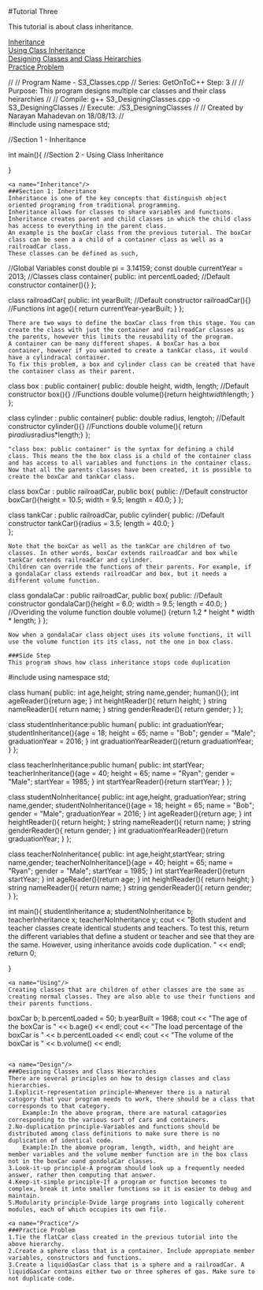 #Tutorial Three

This tutorial is about class inheritance. 

[Inheritance](#Inheritance)   
[Using Class Inheritance](#Using)   
[Designing Classes and Class Heirarchies](#Design)   
[Practice Problem](#Practice)   

//
//  Program Name - S3_Classes.cpp
//  Series: GetOnToC++ Step: 3
//
//  Purpose: This program designs multiple car classes and their class heirarchies
//
//  Compile: g++ S3_DesigningClasses.cpp -o S3_DesigningClasses
//  Execute: ./S3_DesigningClasses
//
//  Created by Narayan Mahadevan on 18/08/13.
//  
#include <iostream>
using namespace std;

//Section 1 - Inheritance

int main(){
    //Section 2 - Using Class Inheritance

}
```
<a name="Inheritance"/>
###Section 1: Inheritance
Inheritance is one of the key concepts that distinguish object oriented programing from traditional programming.    
Inheritance allows for classes to share variables and functions.    
Inheritance creates parent and child classes in which the child class has access to everything in the parent class.    
An example is the boxCar class from the previous tutorial. The boxCar class can be seen a a child of a container class as well as a railroadCar class.   
These classes can be defined as such,
```
//Global Variables
const double pi = 3.14159;
const double currentYear = 2013;
//Classes
class container{
	public:
		int percentLoaded;
		//Default constructor
		container(){}
};

class railroadCar{
	public:
		int yearBuilt;
		//Default constructor
		railroadCar(){}
		//Functions
		int age(){ return currentYear-yearBuilt; }
};
```
There are two ways to define the boxCar class from this stage. You can create the class with just the container and railroadCar classes as the parents, however this limits the reusability of the program.    
A container can be many different shapes. A boxCar has a box container, however if you wanted to create a tankCar class, it would have a cylindracal container.    
To fix this problem, a box and cylinder class can be created that have the container class as their parent.   
```
class box : public container{
	public:
		double height, width, length;
		//Default constructor
		box(){}
		//Functions
		double volume(){return height*width*length; }
};

class cylinder : public container{
	public:
		double radius, lengtoh;
		//Default constructor
		cylinder(){}
		//Functions
		double volume(){ return pi*radius*radius*length;}
};
```
"class box: public container" is the syntax for defining a child class. This means the the box class is a child of the container class and has access to all variables and functions in the container class.   
Now that all the parents classes have been created, it is possible to create the boxCar and tankCar class.   
```
class boxCar : public railroadCar, public box{
	public:
		//Default constructor
		boxCar(){height = 10.5; width = 9.5; length = 40.0; }
};

class tankCar : public railroadCar, public cylinder{
	public:
		//Default constructor
		tankCar(){radius = 3.5; length = 40.0; }		
};
```
Note that the boxCar as well as the tankCar are children of two classes. In other words, boxCar extends railroadCar and box while tankCar extends railroadCar and cylinder.   
Children can override the functions of their parents. For example, if a gondalaCar class extends railroadCar and box, but it needs a different volume function.   
```
class gondalaCar : public railroadCar, public box{
	public:
		//Default constructor
		gondalaCar(){height = 6.0; width = 9.5; length = 40.0; }
		//Overiding the volume function
		double volume() {return 1.2 * height * width * length; }
};
```
Now when a gondalaCar class object uses its volume functions, it will use the volume function its its class, not the one in box class.    

###Side Step
This program shows how class inheritance stops code duplication
```
#include <iostream>
using namespace std;

class human{
	public:
		int age,height;
		string name,gender;
		human(){};
		int ageReader(){return age; }
		int heightReader(){ return height; }
		string nameReader(){ return name; }
		string genderReader(){ return gender; }
};
 	
class studentInheritance:public human{
	public:
		int graduationYear;
		studentInheritance(){age = 18; height = 65; name = "Bob"; gender = "Male"; graduationYear = 2016; }
		int graduationYearReader(){return graduationYear; }
};

class teacherInheritance:public human{
	public:
		int startYear;
		teacherInheritance(){age = 40; height = 65; name = "Ryan"; gender = "Male"; startYear = 1985; }
		int startYearReader(){return startYear; }
};

class studentNoInheritance{
	public:
		int age,height, graduationYear;
		string name,gender;
		studentNoInheritance(){age = 18; height = 65; name = "Bob"; gender = "Male"; graduationYear = 2016; }
		int ageReader(){return age; }
		int heightReader(){ return height; }
		string nameReader(){ return name; }
		string genderReader(){ return gender; }
		int graduationYearReader(){return graduationYear; }
};

class teacherNoInheritance{
	public:
		int age,height,startYear;
		string name,gender;
		teacherNoInheritance(){age = 40; height = 65; name = "Ryan"; gender = "Male"; startYear = 1985; }
		int startYearReader(){return startYear; }
		int ageReader(){return age; }
		int heightReader(){ return height; }
		string nameReader(){ return name; }
		string genderReader(){ return gender; }
};

int main(){
	studentInheritance a;
	studentNoInheritance b;
	teacherInheritance x;
	teacherNoInheritance y;
	cout << "Both student and teacher classes create identical students and teachers. To test this, return the different variables that define a student or teacher and see that they are the same. However, using inheritance avoids code duplication. " << endl;
	return 0;
	
}
```
<a name="Using"/>
Creating classes that are children of other classes are the same as creating normal classes. They are also able to use their functions and their parents functions.
```
boxCar b;
b.percentLoaded = 50;
b.yearBuilt = 1968;
cout << "The age of the boxCar is " << b.age() << endl;
cout << "The load percentage of the boxCar is " << b.percentLoaded << endl;
cout << "The volume of the boxCar is " << b.volume() << endl;
```

<a name="Design"/>
###Designing Classes and Class Hierarchies
There are several principles on how to design classes and class hierarchies.
1.Explicit-representation principle-Whenever there is a natural catogory that your program needs to work, there should be a class that corresponds to that category.   
	Example:In the above program, there are natural catagories corresponding to the various sort of cars and containers.   
2.No-duplication principle-Variables and functions should be distributed among class definitions to make sure there is no duplication of identical code.   
	Example:In the abomve program, length, width, and height are member variables and the volume member function are in the box class not in the boxCar oand gondolaCar classes.   
3.Look-it-up principle-A program should look up a frequently needed answer, rather then computing that answer.   
4.Keep-it-simple principle-If a program or function becomes to complex, break it into smaller functions so it is easier to debug and maintain.   
5.Modularity principle-Dvide large programs into logically coherent modules, each of which occupies its own file.   

<a name="Practice"/>
###Practice Problem
1.Tie the flatCar class created in the previous tutorial into the above hierarchy.   
2.Create a sphere class that is a container. Include appropiate member variables, constructors and functions.   
3.Create a liquidGasCar class that is a sphere and a railroadCar. A liquidGasCar contains either two or three spheres of gas. Make sure to not duplicate code. 

